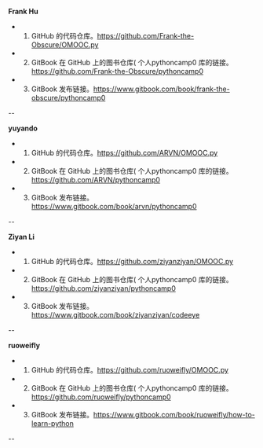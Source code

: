 
**Frank Hu** 

- 1. GitHub 的代码仓库。https://github.com/Frank-the-Obscure/OMOOC.py  
- 2. GitBook 在 GitHub 上的图书仓库( 个人pythoncamp0 库的链接。https://github.com/Frank-the-Obscure/pythoncamp0 
- 3. GitBook 发布链接。https://www.gitbook.com/book/frank-the-obscure/pythoncamp0  

--

**yuyando** 

- 1. GitHub 的代码仓库。https://github.com/ARVN/OMOOC.py  
- 2. GitBook 在 GitHub 上的图书仓库( 个人pythoncamp0 库的链接。https://github.com/ARVN/pythoncamp0 
- 3. GitBook 发布链接。https://www.gitbook.com/book/arvn/pythoncamp0  

--

**Ziyan Li** 

- 1. GitHub 的代码仓库。https://github.com/ziyanziyan/OMOOC.py  
- 2. GitBook 在 GitHub 上的图书仓库( 个人pythoncamp0 库的链接。https://github.com/ziyanziyan/pythoncamp0 
- 3. GitBook 发布链接。https://www.gitbook.com/book/ziyanziyan/codeeye

--

**ruoweifly** 

- 1. GitHub 的代码仓库。https://github.com/ruoweifly/OMOOC.py  
- 2. GitBook 在 GitHub 上的图书仓库( 个人pythoncamp0 库的链接。https://github.com/ruoweifly/pythoncamp0 
- 3. GitBook 发布链接。https://www.gitbook.com/book/ruoweifly/how-to-learn-python

--

 